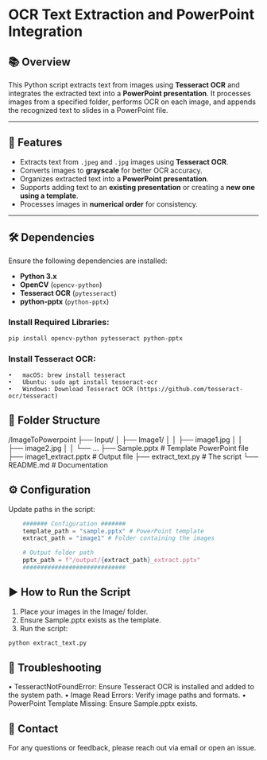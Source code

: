 # **OCR Text Extraction and PowerPoint Integration**

## 📚 **Overview**  

This Python script extracts text from images using **Tesseract OCR** and integrates the extracted text into a **PowerPoint presentation**. It processes images from a specified folder, performs OCR on each image, and appends the recognized text to slides in a PowerPoint file.  

---

## 🚀 **Features**  

- Extracts text from `.jpeg` and `.jpg` images using **Tesseract OCR**.  
- Converts images to **grayscale** for better OCR accuracy.  
- Organizes extracted text into a **PowerPoint presentation**.  
- Supports adding text to an **existing presentation** or creating a **new one using a template**.  
- Processes images in **numerical order** for consistency.  

---

## 🛠️ **Dependencies**  

Ensure the following dependencies are installed:  

- **Python 3.x**  
- **OpenCV** (`opencv-python`)  
- **Tesseract OCR** (`pytesseract`)  
- **python-pptx** (`python-pptx`)  

### **Install Required Libraries:**  
```bash
pip install opencv-python pytesseract python-pptx
```

### Install Tesseract OCR:
	•	macOS: brew install tesseract
	•	Ubuntu: sudo apt install tesseract-ocr
	•	Windows: Download Tesseract OCR (https://github.com/tesseract-ocr/tesseract)


## 📂 Folder Structure

/ImageToPowerpoint
├── Input/
│   ├── Image1/
│   │   ├── image1.jpg
│   │   ├── image2.jpg
│   │   └── ...
├── Sample.pptx          # Template PowerPoint file
├── image1_extract.pptx  # Output file
├── extract_text.py      # The script
└── README.md            # Documentation


## ⚙️ Configuration

Update paths in the script:
```python
    ####### Configuration #######
    template_path = "sample.pptx" # PowerPoint template
    extract_path = "image1" # Folder containing the images

    # Output folder path
    pptx_path = f"/output/{extract_path}_extract.pptx"
    #############################
```


## ▶️ How to Run the Script
1.	Place your images in the Image/<date> folder.
2.	Ensure Sample.pptx exists as the template.
3.	Run the script:
```py
python extract_text.py
```

## 🐞 Troubleshooting
•	TesseractNotFoundError: Ensure Tesseract OCR is installed and added to the system path.
•	Image Read Errors: Verify image paths and formats.
•	PowerPoint Template Missing: Ensure Sample.pptx exists.

## 📧 Contact
For any questions or feedback, please reach out via email or open an issue.